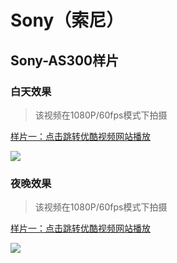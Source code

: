 # Sony（索尼）

## Sony-AS300样片

### 白天效果

> 该视频在1080P/60fps模式下拍摄

[样片一：点击跳转优酷视频网站播放](http://v.youku.com/v_show/id_XMzkzMDY4MTAwNA==.html)

[![](https://ww1.sinaimg.cn/large/007iUjdily1fxgz0kbo16j31hc0u0akl)](http://v.youku.com/v_show/id_XMzkzMDY4MTAwNA==.html)

### 夜晚效果

> 该视频在1080P/60fps模式下拍摄

[样片一：点击跳转优酷视频网站播放](http://v.youku.com/v_show/id_XMzkzMjI3ODA3Mg==.html)

[![](https://ww1.sinaimg.cn/large/007iUjdily1fxhto3s148j31hc0u0n4c)](http://v.youku.com/v_show/id_XMzkzMjI3ODA3Mg==.html)